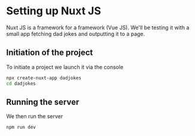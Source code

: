 # Setting up Nuxt JS

Nuxt JS is a framework for a framework (Vue JS).
We'll be testing it with a small app fetching dad jokes and outputting it to a page.

## Initiation of the project

To initiate a project we launch it via the console

```bash
npx create-nuxt-app dadjokes
cd dadjokes
```

## Running the server

We then run the server

```bash
npm run dev
```
